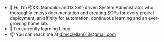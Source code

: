 - 👋 Hi, I’m @XXLMandalorian013 Self-driven System Administrator who thoroughly enjoys documentation and creating SOPs for every project deployment, an affinity for automation, continuous learning and an ever-growing home lab.
- 🌱 I’m currently learning Linux.
- 📫 You can reach me at d.mcclellan013@gmail.com
